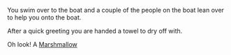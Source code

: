 You swim over to the boat and a couple of the people on the boat lean over to help you onto the boat.

After a quick greeting you are handed a towel to dry off with.

Oh look! A <a href="../../../../../../../marshmallow.md">Marshmallow</a>